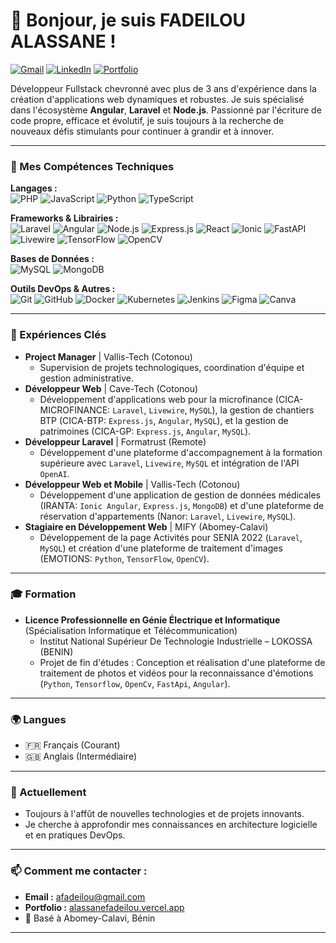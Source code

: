 # 👋 Bonjour, je suis FADEILOU ALASSANE !

<p align="left">
  <a href="mailto:afadeilou@gmail.com"><img src="https://img.shields.io/badge/Gmail-D14836?style=for-the-badge&logo=gmail&logoColor=white" alt="Gmail"/></a>
  <!-- Ajoutez ici un lien vers votre LinkedIn si vous en avez un, exemple : -->
  <a href="https://www.linkedin.com/in/fadéilou-alassane/" target="_blank"><img src="https://img.shields.io/badge/LinkedIn-0077B5?style=for-the-badge&logo=linkedin&logoColor=white" alt="LinkedIn"/></a>
  <a href="(https://alassanefadeilou.vercel.app/" target="_blank"><img src="https://img.shields.io/badge/Portfolio-000000?style=for-the-badge&logo=About.me&logoColor=white" alt="Portfolio"/></a>
</p>

Développeur Fullstack chevronné avec plus de 3 ans d'expérience dans la création d'applications web dynamiques et robustes. Je suis spécialisé dans l'écosystème **Angular**, **Laravel** et **Node.js**. Passionné par l'écriture de code propre, efficace et évolutif, je suis toujours à la recherche de nouveaux défis stimulants pour continuer à grandir et à innover.

---

### 🚀 Mes Compétences Techniques

<p align="left">
  <strong>Langages :</strong><br/>
  <img src="https://img.shields.io/badge/PHP-%23777BB4.svg?style=for-the-badge&logo=php&logoColor=white" alt="PHP"/>
  <img src="https://img.shields.io/badge/JavaScript-%23F7DF1E.svg?style=for-the-badge&logo=javascript&logoColor=black" alt="JavaScript"/>
  <img src="https://img.shields.io/badge/Python-%2314354C.svg?style=for-the-badge&logo=python&logoColor=white" alt="Python"/>
  <img src="https://img.shields.io/badge/TypeScript-%23007ACC.svg?style=for-the-badge&logo=typescript&logoColor=white" alt="TypeScript"/>
</p>

<p align="left">
  <strong>Frameworks & Librairies :</strong><br/>
  <img src="https://img.shields.io/badge/Laravel-%23FF2D20.svg?style=for-the-badge&logo=laravel&logoColor=white" alt="Laravel"/>
  <img src="https://img.shields.io/badge/Angular-%23DD0031.svg?style=for-the-badge&logo=angular&logoColor=white" alt="Angular"/>
  <img src="https://img.shields.io/badge/Node.js-%23339933.svg?style=for-the-badge&logo=node.js&logoColor=white" alt="Node.js"/>
  <img src="https://img.shields.io/badge/Express.js-%23404d59.svg?style=for-the-badge&logo=express&logoColor=white" alt="Express.js"/>
  <img src="https://img.shields.io/badge/React-%2320232a.svg?style=for-the-badge&logo=react&logoColor=%2361DAFB" alt="React"/>
  <img src="https://img.shields.io/badge/Ionic-%233880FF.svg?style=for-the-badge&logo=ionic&logoColor=white" alt="Ionic"/>
  <img src="https://img.shields.io/badge/FastAPI-%23009688.svg?style=for-the-badge&logo=fastapi&logoColor=white" alt="FastAPI"/>
  <img src="https://img.shields.io/badge/Livewire-%234F5B9E.svg?style=for-the-badge&logo=livewire&logoColor=white" alt="Livewire"/>
  <img src="https://img.shields.io/badge/TensorFlow-%23FF6F00.svg?style=for-the-badge&logo=tensorflow&logoColor=white" alt="TensorFlow"/>
  <img src="https://img.shields.io/badge/OpenCV-%235C3EE8.svg?style=for-the-badge&logo=opencv&logoColor=white" alt="OpenCV"/>
</p>

<p align="left">
  <strong>Bases de Données :</strong><br/>
  <img src="https://img.shields.io/badge/MySQL-%2300f.svg?style=for-the-badge&logo=mysql&logoColor=white" alt="MySQL"/>
  <img src="https://img.shields.io/badge/MongoDB-%234ea94b.svg?style=for-the-badge&logo=mongodb&logoColor=white" alt="MongoDB"/>
</p>

<p align="left">
  <strong>Outils DevOps & Autres :</strong><br/>
  <img src="https://img.shields.io/badge/Git-%23F05033.svg?style=for-the-badge&logo=git&logoColor=white" alt="Git"/>
  <img src="https://img.shields.io/badge/GitHub-%23121011.svg?style=for-the-badge&logo=github&logoColor=white" alt="GitHub"/>
  <img src="https://img.shields.io/badge/Docker-%230db7ed.svg?style=for-the-badge&logo=docker&logoColor=white" alt="Docker"/>
  <img src="https://img.shields.io/badge/Kubernetes-%23326ce5.svg?style=for-the-badge&logo=kubernetes&logoColor=white" alt="Kubernetes"/>
  <img src="https://img.shields.io/badge/Jenkins-%23D24939.svg?style=for-the-badge&logo=Jenkins&logoColor=white" alt="Jenkins"/>
  <img src="https://img.shields.io/badge/Figma-%23F24E1E.svg?style=for-the-badge&logo=figma&logoColor=white" alt="Figma"/>
  <img src="https://img.shields.io/badge/Canva-%2300C4CC.svg?style=for-the-badge&logo=Canva&logoColor=white" alt="Canva"/>
</p>

---

### 🔭 Expériences Clés

*   **Project Manager** | Vallis-Tech (Cotonou)
    *   Supervision de projets technologiques, coordination d'équipe et gestion administrative.
*   **Développeur Web** | Cave-Tech (Cotonou)
    *   Développement d'applications web pour la microfinance (CICA-MICROFINANCE: `Laravel`, `Livewire`, `MySQL`), la gestion de chantiers BTP (CICA-BTP: `Express.js`, `Angular`, `MySQL`), et la gestion de patrimoines (CICA-GP: `Express.js`, `Angular`, `MySQL`).
*   **Développeur Laravel** | Formatrust (Remote)
    *   Développement d'une plateforme d'accompagnement à la formation supérieure avec `Laravel`, `Livewire`, `MySQL` et intégration de l'API `OpenAI`.
*   **Développeur Web et Mobile** | Vallis-Tech (Cotonou)
    *   Développement d'une application de gestion de données médicales (IRANTA: `Ionic Angular`, `Express.js`, `MongoDB`) et d'une plateforme de réservation d'appartements (Nanor: `Laravel`, `Livewire`, `MySQL`).
*   **Stagiaire en Développement Web** | MIFY (Abomey-Calavi)
    *   Développement de la page Activités pour SENIA 2022 (`Laravel`, `MySQL`) et création d'une plateforme de traitement d'images (EMOTIONS: `Python`, `TensorFlow`, `OpenCV`).

---

### 🎓 Formation

*   **Licence Professionnelle en Génie Électrique et Informatique** (Spécialisation Informatique et Télécommunication)
    *   Institut National Supérieur De Technologie Industrielle – LOKOSSA (BENIN)
    *   Projet de fin d'études : Conception et réalisation d'une plateforme de traitement de photos et vidéos pour la reconnaissance d'émotions (`Python`, `Tensorflow`, `OpenCv`, `FastApi`, `Angular`).

---

### 🌍 Langues

*   🇫🇷 Français (Courant)
*   🇬🇧 Anglais (Intermédiaire)

---

### 🌱 Actuellement

*   Toujours à l'affût de nouvelles technologies et de projets innovants.
*   Je cherche à approfondir mes connaissances en architecture logicielle et en pratiques DevOps.

---

### 📫 Comment me contacter :

*   **Email :** [afadeilou@gmail.com](mailto:afadeilou@gmail.com)
*   **Portfolio :** [alassanefadeilou.vercel.app](alassanefadeilou.vercel.app)
*   📍 Basé à Abomey-Calavi, Bénin

---

<!-- Optionnel: Ajoutez des stats GitHub si vous le souhaitez -->
<!--
<p align="center">
  <img src="https://github-readme-stats.vercel.app/api?username=VOTRE_NOM_UTILISATEUR_GITHUB&show_icons=true&theme=radical" alt="GitHub Stats" />
  <img src="https://github-readme-stats.vercel.app/api/top-langs/?username=VOTRE_NOM_UTILISATEUR_GITHUB&layout=compact&theme=radical" alt="Top Langs" />
</p>
-->
